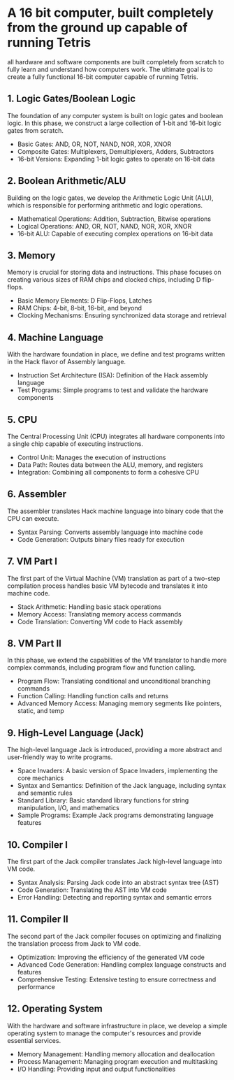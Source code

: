# A 16 bit computer, built completely from the ground up capable of running Tetris
all hardware and software components are built completely from scratch to fully learn and understand how computers work. The ultimate goal is to create a fully functional 16-bit computer capable of running Tetris.
## 1. Logic Gates/Boolean Logic
The foundation of any computer system is built on logic gates and boolean logic. In this phase, we construct a large collection of 1-bit and 16-bit logic gates from scratch.
+ Basic Gates: AND, OR, NOT, NAND, NOR, XOR, XNOR
+ Composite Gates: Multiplexers, Demultiplexers, Adders, Subtractors
+ 16-bit Versions: Expanding 1-bit logic gates to operate on 16-bit data
## 2. Boolean Arithmetic/ALU
Building on the logic gates, we develop the Arithmetic Logic Unit (ALU), which is responsible for performing arithmetic and logic operations.
+ Mathematical Operations: Addition, Subtraction, Bitwise operations
+ Logical Operations: AND, OR, NOT, NAND, NOR, XOR, XNOR
+ 16-bit ALU: Capable of executing complex operations on 16-bit data
## 3. Memory
Memory is crucial for storing data and instructions. This phase focuses on creating various sizes of RAM chips and clocked chips, including D flip-flops.
+ Basic Memory Elements: D Flip-Flops, Latches
+ RAM Chips: 4-bit, 8-bit, 16-bit, and beyond
+ Clocking Mechanisms: Ensuring synchronized data storage and retrieval
## 4. Machine Language
With the hardware foundation in place, we define and test programs written in the Hack flavor of Assembly language.
+ Instruction Set Architecture (ISA): Definition of the Hack assembly language
+ Test Programs: Simple programs to test and validate the hardware components
## 5. CPU
The Central Processing Unit (CPU) integrates all hardware components into a single chip capable of executing instructions.
+ Control Unit: Manages the execution of instructions
+ Data Path: Routes data between the ALU, memory, and registers
+ Integration: Combining all components to form a cohesive CPU
## 6. Assembler
The assembler translates Hack machine language into binary code that the CPU can execute.
+ Syntax Parsing: Converts assembly language into machine code
+ Code Generation: Outputs binary files ready for execution
## 7. VM Part I
The first part of the Virtual Machine (VM) translation as part of a two-step compilation process handles basic VM bytecode and translates it into machine code.
+ Stack Arithmetic: Handling basic stack operations
+ Memory Access: Translating memory access commands
+ Code Translation: Converting VM code to Hack assembly
## 8. VM Part II
In this phase, we extend the capabilities of the VM translator to handle more complex commands, including program flow and function calling.
+ Program Flow: Translating conditional and unconditional branching commands
+ Function Calling: Handling function calls and returns
+ Advanced Memory Access: Managing memory segments like pointers, static, and temp
## 9. High-Level Language (Jack)
The high-level language Jack is introduced, providing a more abstract and user-friendly way to write programs.
+ Space Invaders: A basic version of Space Invaders, implementing the core mechanics
+ Syntax and Semantics: Definition of the Jack language, including syntax and semantic rules
+ Standard Library: Basic standard library functions for string manipulation, I/O, and mathematics
+ Sample Programs: Example Jack programs demonstrating language features
## 10. Compiler I
The first part of the Jack compiler translates Jack high-level language into VM code.
+ Syntax Analysis: Parsing Jack code into an abstract syntax tree (AST)
+ Code Generation: Translating the AST into VM code
+ Error Handling: Detecting and reporting syntax and semantic errors
## 11. Compiler II
The second part of the Jack compiler focuses on optimizing and finalizing the translation process from Jack to VM code.
+ Optimization: Improving the efficiency of the generated VM code
+ Advanced Code Generation: Handling complex language constructs and features
+ Comprehensive Testing: Extensive testing to ensure correctness and performance
## 12. Operating System
With the hardware and software infrastructure in place, we develop a simple operating system to manage the computer's resources and provide essential services.
+ Memory Management: Handling memory allocation and deallocation
+ Process Management: Managing program execution and multitasking
+ I/O Handling: Providing input and output functionalities
